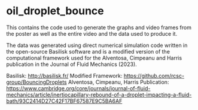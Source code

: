 # oil_droplet_bounce
This contains the code used to generate the graphs and video frames from the poster as well as the entire video and the data used to produce it.

The data was generated using direct numerical simulation code written in the open-source Basilisk software and is a modified version of the computational framework used for the Alventosa, Cimpeanu and Harris publication in the Journal of Fluid Mechanics (2023).

Basilisk: http://basilisk.fr/
Modified Framework: https://github.com/rcsc-group/BouncingDroplets
Alventosa, Cimpeanu, Harris Publication: https://www.cambridge.org/core/journals/journal-of-fluid-mechanics/article/inertiocapillary-rebound-of-a-droplet-impacting-a-fluid-bath/93C2414D27C42F17BF67587E9C5BA6AF
